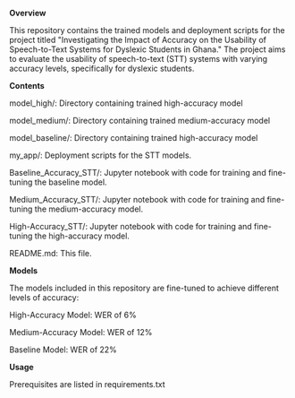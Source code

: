 


**Overview**

This repository contains the trained models and deployment scripts for the project titled "Investigating the Impact of Accuracy on the Usability of Speech-to-Text Systems for Dyslexic Students in Ghana." The project aims to evaluate the usability of speech-to-text (STT) systems with varying accuracy levels, specifically for dyslexic students.

**Contents**

model_high/: Directory containing trained high-accuracy model 

model_medium/: Directory containing trained medium-accuracy model 

model_baseline/: Directory containing trained high-accuracy model 

my_app/: Deployment scripts for the STT models.

Baseline_Accuracy_STT/: Jupyter notebook with code for training and fine-tuning the baseline model.

Medium_Accuracy_STT/: Jupyter notebook with code for training and fine-tuning the medium-accuracy model.

High-Accuracy_STT/: Jupyter notebook with code for training and fine-tuning the high-accuracy model.

README.md: This file.

**Models**

The models included in this repository are fine-tuned to achieve different levels of accuracy:

High-Accuracy Model: WER of 6%

Medium-Accuracy Model: WER of 12%

Baseline Model: WER of 22%

**Usage**

Prerequisites are listed in requirements.txt
